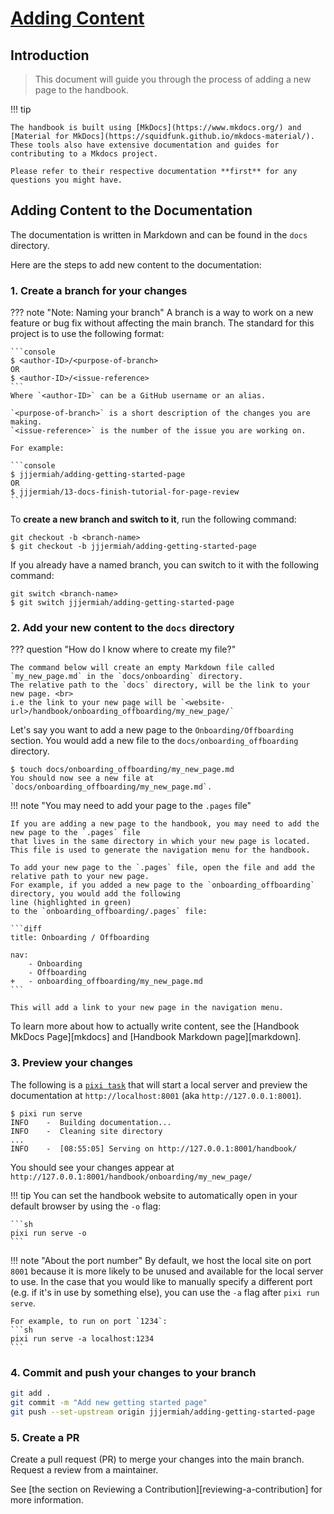 # [Adding Content](#adding-content)

## Introduction

> This document will guide you through the process of adding a new page to the
> handbook.

!!! tip

    The handbook is built using [MkDocs](https://www.mkdocs.org/) and [Material for MkDocs](https://squidfunk.github.io/mkdocs-material/).
    These tools also have extensive documentation and guides for contributing to a Mkdocs project.

    Please refer to their respective documentation **first** for any questions you might have.

## Adding Content to the Documentation

The documentation is written in Markdown and can be found in the `docs` directory.

Here are the steps to add new content to the documentation:

### 1. Create a branch for your changes

??? note "Note: Naming your branch"
    A branch is a way to work on a new feature or bug fix without affecting the main branch.
    The standard for this project is to use the following format:

    ```console
    $ <author-ID>/<purpose-of-branch>
    OR
    $ <author-ID>/<issue-reference>
    ```
    Where `<author-ID>` can be a GitHub username or an alias.

    `<purpose-of-branch>` is a short description of the changes you are making.
    `<issue-reference>` is the number of the issue you are working on.

    For example:

    ```console
    $ jjjermiah/adding-getting-started-page
    OR
    $ jjjermiah/13-docs-finish-tutorial-for-page-review
    ```

To **create a new branch and switch to it**, run the following command:

```console
git checkout -b <branch-name>
$ git checkout -b jjjermiah/adding-getting-started-page
```

If you already have a named branch, you can switch to it with the following command:

```console
git switch <branch-name>
$ git switch jjjermiah/adding-getting-started-page
```

### 2. Add your new content to the `docs` directory

??? question "How do I know where to create my file?"

    The command below will create an empty Markdown file called `my_new_page.md` in the `docs/onboarding` directory.
    The relative path to the `docs` directory, will be the link to your new page. <br>
    i.e the link to your new page will be `<website-url>/handbook/onboarding_offboarding/my_new_page/`

Let's say you want to add a new page to the `Onboarding/Offboarding` section.
You would add a new file to the `docs/onboarding_offboarding` directory.

```console
$ touch docs/onboarding_offboarding/my_new_page.md
You should now see a new file at `docs/onboarding_offboarding/my_new_page.md`.
```

!!! note "You may need to add your page to the `.pages` file"

    If you are adding a new page to the handbook, you may need to add the new page to the `.pages` file
    that lives in the same directory in which your new page is located.
    This file is used to generate the navigation menu for the handbook.

    To add your new page to the `.pages` file, open the file and add the relative path to your new page.
    For example, if you added a new page to the `onboarding_offboarding` directory, you would add the following 
    line (highlighted in green)
    to the `onboarding_offboarding/.pages` file:

    ```diff
    title: Onboarding / Offboarding

    nav:
        - Onboarding
        - Offboarding
    +   - onboarding_offboarding/my_new_page.md
    ```

    This will add a link to your new page in the navigation menu.

To learn more about how to actually write content, see the [Handbook MkDocs Page][mkdocs] and
[Handbook Markdown page][markdown].

### 3. Preview your changes

The following is a [`pixi task`](https://pixi.sh/latest/features/advanced_tasks/)
that will start a local server and preview the documentation at `http://localhost:8001` (aka `http://127.0.0.1:8001`).

```console
$ pixi run serve
INFO    -  Building documentation...
INFO    -  Cleaning site directory
...
INFO    -  [08:55:05] Serving on http://127.0.0.1:8001/handbook/
```

You should see your changes appear at `http://127.0.0.1:8001/handbook/onboarding/my_new_page/`

!!! tip
    You can set the handbook website to automatically open in your default
    browser by using the `-o` flag:

    ```sh
    pixi run serve -o
    ```

!!! note "About the port number"
    By default, we host the local site on port `8001` because it is more likely
    to be unused and available for the local server to use. In the case that you
    would like to manually specify a different port (e.g. if it's in use by
    something else), you can use the `-a` flag after `pixi run serve`.

    For example, to run on port `1234`:
    ```sh
    pixi run serve -a localhost:1234
    ```

### 4. Commit and push your changes to your branch

```sh
git add .
git commit -m "Add new getting started page"
git push --set-upstream origin jjjermiah/adding-getting-started-page
```

### 5. Create a PR

Create a pull request (PR) to merge your changes into the main branch.
Request a review from a maintainer.

See [the section on Reviewing a Contribution][reviewing-a-contribution] for more information.
